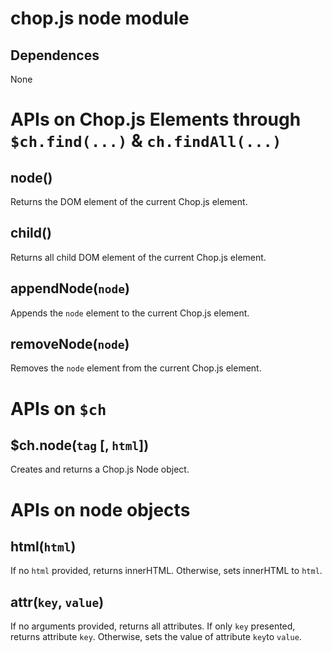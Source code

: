 chop.js node module
===================

Dependences
-----------

None

APIs on Chop.js Elements through `$ch.find(...)` & `ch.findAll(...)`
====================================================================

node()
------

Returns the DOM element of the current Chop.js element.

child()
-------

Returns all child DOM element of the current Chop.js element.

appendNode(`node`)
------------

Appends the `node` element to the current Chop.js element.

removeNode(`node`)
------------------

Removes the `node` element from the current Chop.js element.

APIs on `$ch`
=============

$ch.node(`tag` [, `html`])
--------------------------

Creates and returns a Chop.js Node object.

APIs on node objects
====================

html(`html`)
------------

If no `html` provided, returns innerHTML. Otherwise, sets innerHTML to `html`.

attr(`key`, `value`)
--------------------

If no arguments provided, returns all attributes. If only `key` presented,
   returns attribute `key`. Otherwise, sets the value of attribute `key`to `value`.
